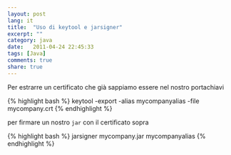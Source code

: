 ```yaml
---
layout: post
lang: it
title:  "Uso di keytool e jarsigner"
excerpt: ""
category: java
date:   2011-04-24 22:45:33
tags: [Java]
comments: true
share: true
---
```


Per estrarre un certificato che già sappiamo essere nel nostro portachiavi

{% highlight bash %} 
keytool -export -alias mycompanyalias -file mycompany.crt
{% endhighlight %}

per firmare un nostro `jar` con il certificato sopra

{% highlight bash %} 
jarsigner mycompany.jar mycompanyalias
{% endhighlight %}
